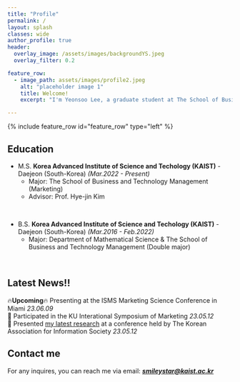 ```yaml
---  
title: "Profile"
permalink: /
layout: splash
classes: wide
author_profile: true
header:
  overlay_image: /assets/images/backgroundYS.jpeg
  overlay_filter: 0.2

feature_row:
  - image_path: assets/images/profile2.jpeg
    alt: "placeholder image 1"
    title: Welcome!
    excerpt: "I'm Yeonsoo Lee, a graduate student at The School of Business and Technology Management, KAIST. I am studying quantitative marketing and my research interest includes social media marketing, advertising, and aesthetics evaluation of consumer. I am interested in generating insights from visual content by applying computer vision and deeplearning. <br/><br/> I like fun things. I like hang out with people and listening to different thoughts. I like simple and fun idea that everyone can connect to. "

---
```

{% include feature_row id="feature_row" type="left" %}

## Education

- M.S. **Korea Advanced Institute of Science and Techology (KAIST)** - Daejeon (South-Korea)
  *(Mar.2022 - Present)*  
    - Major: The School of Business and Technology Management (Marketing)
    - Advisor: Prof. Hye-jin Kim
<br/>

- B.S. **Korea Advanced Institute of Science and Techology (KAIST)** - Daejeon (South-Korea)
  *(Mar.2016 - Feb.2022)*  
    - Major: Department of Mathematical Science &amp; The School of Business and Technology Management (Double major)
<br/>


## Latest News!!
&#x1F525;**Upcoming**&#x1F525; Presenting at the ISMS Marketing Science Conference in Miami *23.06.09* <br>
&#x1F64C; Participated in the KU Interational Symposium of Marketing *23.05.12*  <br>
&#x1F4E2;&#xFE0F; Presented [my latest research](https://soo-13.github.io/research1/) at a conference held by The Korean Association for Information Society *23.05.12* <br>

<!-- 
## Skills
Tools &#30; **Python, R, Qualtrics, Linux, Latex** <br>
Deep Learning &#30; **Pytorch, Pytorch-lightning, TensorFlow 2.0** <br>
Statistics Softwares &#30;  **SPSS, STATA, SAS** <br>
Languages &#30; **Korean, English** -->
<!-- ## CV

Find attached the PDF version of my CVs:  
*English version*: [CV]({{ site.url }}/download/CV_english.pdf)  

Update: 2020/01/13 -->

## Contact me

For any inquires, you can reach me via email: **_[smileystar@kaist.ac.kr](mailto:smileystar@kaist.ac.kr)_**